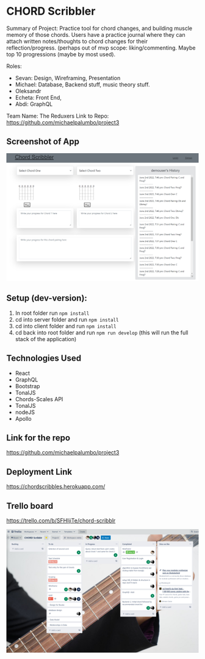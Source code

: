 # CHORD Scribbler

Summary of Project: Practice tool for chord changes, and building muscle memory of those chords. Users have a practice journal where they can attach written notes/thoughts to chord changes for their reflection/progress. (perhaps out of mvp scope: liking/commenting. Maybe top 10 progressions (maybe by most used). 

Roles: 
- Sevan: Design, Wireframing, Presentation
- Michael: Database, Backend stuff, music theory stuff. 
- Oleksandr
- Echeta: Front End, 
- Abdi: GraphQL

Team Name: The Reduxers
Link to Repo: https://github.com/michaelpalumbo/project3


## Screenshot of App
![CHORD Scribblr](./client/public/screenshot.png)

## Setup (dev-version):

1. In root folder run ```npm install```
2. cd into server folder and run ``npm install``
3. cd into client folder and run ``npm install``
4. cd back into root folder and run `` npm run develop ``
(this will run the full stack of the application)


## Technologies Used
- React
- GraphQL
- Bootstrap
- TonalJS
- Chords-Scales API
- TonalJS
- nodeJS
- Apollo



## Link for the repo
https://github.com/michaelpalumbo/project3


## Deployment Link
https://chordscribbles.herokuapp.com/


## Trello board
https://trello.com/b/SFHIjiTe/chord-scribblr


![Trello Board](./client/public/trello.png)
